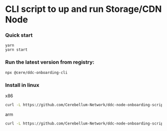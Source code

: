 # CLI script to up and run Storage/CDN Node

### Quick start

```shell
yarn
yarn start
```

### Run the latest version from registry:
```shell
npx @cere/ddc-onboarding-cli
```

### Install in linux
x86
```bash
curl -L https://github.com/Cerebellum-Network/ddc-node-onboarding-script/releases/download/0.0.2/ddc_onboarding_cli-linux-x64 > ddc_onboarding_cli && chmod +x ddc_onboarding_cli && chmod +x ddc_onboarding_cli && ./ddc_onboarding_cli
```

arm
```bash
curl -L https://github.com/Cerebellum-Network/ddc-node-onboarding-script/releases/download/0.0.2/ddc_onboarding_cli-linux-arm64 > ddc_onboarding_cli && chmod +x ddc_onboarding_cli && chmod +x ddc_onboarding_cli && ./ddc_onboarding_cli
```
